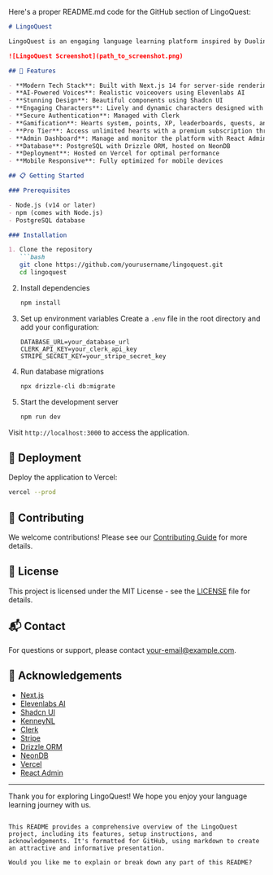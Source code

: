 Here's a proper README.md code for the GitHub section of LingoQuest:

```markdown
# LingoQuest

LingoQuest is an engaging language learning platform inspired by Duolingo. It provides users with a seamless learning experience through interactive lessons, captivating characters, and a range of gamified features.

![LingoQuest Screenshot](path_to_screenshot.png)

## 🚀 Features

- **Modern Tech Stack**: Built with Next.js 14 for server-side rendering and static site generation
- **AI-Powered Voices**: Realistic voiceovers using Elevenlabs AI
- **Stunning Design**: Beautiful components using Shadcn UI
- **Engaging Characters**: Lively and dynamic characters designed with KenneyNL
- **Secure Authentication**: Managed with Clerk
- **Gamification**: Hearts system, points, XP, leaderboards, quests, and milestones
- **Pro Tier**: Access unlimited hearts with a premium subscription through Stripe
- **Admin Dashboard**: Manage and monitor the platform with React Admin
- **Database**: PostgreSQL with Drizzle ORM, hosted on NeonDB
- **Deployment**: Hosted on Vercel for optimal performance
- **Mobile Responsive**: Fully optimized for mobile devices

## 📋 Getting Started

### Prerequisites

- Node.js (v14 or later)
- npm (comes with Node.js)
- PostgreSQL database

### Installation

1. Clone the repository
   ```bash
   git clone https://github.com/yourusername/lingoquest.git
   cd lingoquest
   ```

2. Install dependencies
   ```bash
   npm install
   ```

3. Set up environment variables
   Create a `.env` file in the root directory and add your configuration:
   ```
   DATABASE_URL=your_database_url
   CLERK_API_KEY=your_clerk_api_key
   STRIPE_SECRET_KEY=your_stripe_secret_key
   ```

4. Run database migrations
   ```bash
   npx drizzle-cli db:migrate
   ```

5. Start the development server
   ```bash
   npm run dev
   ```

Visit `http://localhost:3000` to access the application.

## 🎯 Deployment

Deploy the application to Vercel:

```bash
vercel --prod
```

## 🤝 Contributing

We welcome contributions! Please see our [Contributing Guide](CONTRIBUTING.md) for more details.

## 📄 License

This project is licensed under the MIT License - see the [LICENSE](LICENSE) file for details.

## 📬 Contact

For questions or support, please contact your-email@example.com.

## 🎉 Acknowledgements

- [Next.js](https://nextjs.org/)
- [Elevenlabs AI](https://elevenlabs.io/)
- [Shadcn UI](https://shadcn.dev/)
- [KenneyNL](https://kenney.nl/)
- [Clerk](https://clerk.dev/)
- [Stripe](https://stripe.com/)
- [Drizzle ORM](https://drizzle-orm.com/)
- [NeonDB](https://neon.tech/)
- [Vercel](https://vercel.com/)
- [React Admin](https://marmelab.com/react-admin/)

---

Thank you for exploring LingoQuest! We hope you enjoy your language learning journey with us.
```

This README provides a comprehensive overview of the LingoQuest project, including its features, setup instructions, and acknowledgements. It's formatted for GitHub, using markdown to create an attractive and informative presentation.

Would you like me to explain or break down any part of this README?
